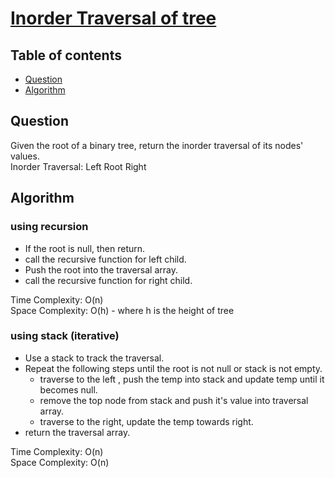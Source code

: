 # [Inorder Traversal of tree](https://leetcode.com/problems/binary-tree-inorder-traversal/)

## Table of contents

- [Question](#question)
- [Algorithm](#algorithm)

## Question
Given the root of a binary tree, return the inorder traversal of its nodes' values.</br>
Inorder Traversal: Left Root Right

## Algorithm

### using recursion
- If the root is null, then return.
- call the recursive function for left child.
- Push the root into the traversal array.
- call the recursive function for right child.

Time Complexity: O(n) <br />
Space Complexity: O(h) - where h is the height of tree 

### using stack (iterative)
- Use a stack to track the traversal.
- Repeat the following steps until the root is not null or stack is not empty.
    - traverse to the left , push the temp into stack and update temp until it becomes null.
    - remove the top node from stack and push it's value into traversal array.
    - traverse to the right, update the temp towards right.
- return the traversal array.

Time Complexity: O(n) <br/>
Space Complexity: O(n)
